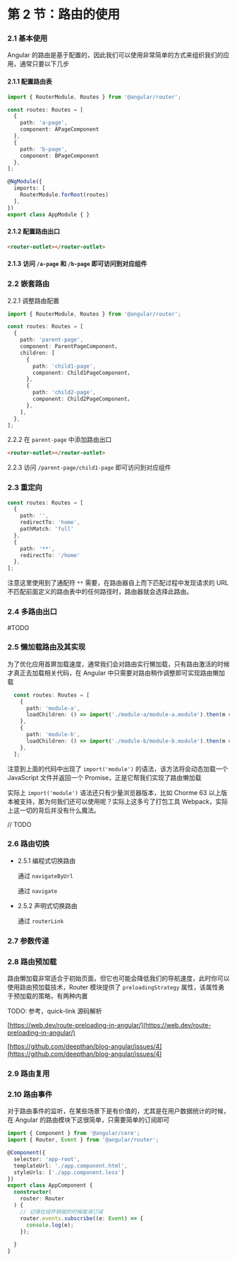 # 第 2 节：路由的使用

### 2.1 基本使用

  Angular 的路由是基于配置的，因此我们可以使用非常简单的方式来组织我们的应用，通常只要以下几步

#### 2.1.1 配置路由表
``` typescript
import { RouterModule, Routes } from '@angular/router';

const routes: Routes = [
  {
    path: 'a-page',
    component: APageComponent
  },
  {
    path: 'b-page',
    component: BPageComponent
  },
];

@NgModule({
  imports: [
    RouterModule.forRoot(routes)
  ],
})
export class AppModule { }
```

#### 2.1.2 配置路由出口

``` html
<router-outlet></router-outlet>
```

#### 2.1.3 访问 `/a-page` 和 `/b-page` 即可访问到对应组件

### 2.2 嵌套路由

2.2.1 调整路由配置

``` typescript
import { RouterModule, Routes } from '@angular/router';

const routes: Routes = [
  {
    path: 'parent-page',
    component: ParentPageComponent，
    children: [
      {
        path: 'child1-page',
        component: Child1PageComponent，
      },
      {
        path: 'child2-page',
        component: Child2PageComponent，
      },
    ],
  },
];
```
  

2.2.2 在 `parent-page` 中添加路由出口

``` html
<router-outlet></router-outlet>
```

2.2.3 访问 `/parent-page/child1-page` 即可访问到对应组件

### 2.3 重定向

``` typescript
const routes: Routes = [
  {
    path: '',
    redirectTo: 'home',
    pathMatch: 'full'
  },
  {
    path: '**',
    redirectTo: '/home'
  },
];
```

注意这里使用到了通配符 `**`  需要，在路由器自上而下匹配过程中发现请求的 URL 不匹配前面定义的路由表中的任何路径时，路由器就会选择此路由。

### 2.4 多路由出口

#TODO

### 2.5 懒加载路由及其实现

为了优化应用首屏加载速度，通常我们会对路由实行懒加载，只有路由激活的时候才真正去加载相关代码，在 Angular 中只需要对路由稍作调整即可实现路由懒加载

``` typescript
  const routes: Routes = [
    {
      path: 'module-a',
      loadChildren: () => import('./module-a/module-a.module').then(m => m.ModuleAModule),
    },
    {
      path: 'module-b',
      loadChildren: () => import('./module-b/module-b.module').then(m => m.ModuleBModule),
    },
  ];
```

  注意到上面的代码中出现了 `import('module')` 的语法，该方法将会动态加载一个 JavaScript 文件并返回一个 Promise，正是它帮我们实现了路由懒加载

  实际上 `import('module')` 语法还只有少量浏览器版本，比如 Chorme 63 以上版本被支持，那为何我们还可以使用呢？实际上这多亏了打包工具 Webpack，实际上这一切的背后并没有什么魔法。

// TODO


### 2.6 路由切换

- 2.5.1 编程式切换路由

    通过 `navigateByUrl`

    通过 `navigate`

- 2.5.2 声明式切换路由

    通过 `routerLink`

### 2.7 参数传递

### 2.8 路由预加载

路由懒加载非常适合于初始页面，但它也可能会降低我们的导航速度，此时你可以使用路由预加载技术，Router 模块提供了 `preloadingStrategy` 属性，该属性勇于预加载的策略，有两种内置

TODO: 参考，quick-link 源码解析

[https://web.dev/route-preloading-in-angular/](https://web.dev/route-preloading-in-angular/)

[https://github.com/deepthan/blog-angular/issues/4](https://github.com/deepthan/blog-angular/issues/4)

### 2.9 路由复用

### 2.10 路由事件

对于路由事件的监听，在某些场景下是有价值的，尤其是在用户数据统计的时候，在 Angular 的路由模块下这很简单，只需要简单的订阅即可

``` typescript
import { Component } from '@angular/core';
import { Router, Event } from '@angular/router';

@Component({
  selector: 'app-root',
  templateUrl: './app.component.html',
  styleUrls: ['./app.component.less']
})
export class AppComponent {
  constructor(
    router: Router
  ) {
    // 记得在组件销毁的时候取消订阅
    router.events.subscribe((e: Event) => {
      console.log(e);
    });
    
  }
}
```